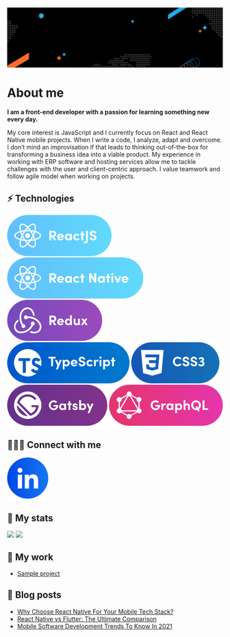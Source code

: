 ![baner](./imgs/out.gif)

# About me

<b>I am a front-end developer with a passion for learning something new every day.</b>

My core interest is JavaScript and I currently focus on React and React Native mobile projects. When I write a code, I analyze, adapt and overcome. I don’t mind an improvisation if that leads to thinking out-of-the-box for transforming a business idea into a viable product. My experience in working with ERP software and hosting services allow me to tackle challenges with the user and client-centric approach. I value teamwork and follow agile model when working on projects.

## ⚡ Technologies

<p float="left">
    <a href="https://selleo.com/react-expert-developers-team" target="_blank" rel="noopener noreferrer" style="text-decoration:none">
        <img src="./imgs/ReactJS.svg"/>
    </a>
    <a href="https://reactnative.dev/" target="_blank" rel="noopener noreferrer" style="text-decoration:none">
        <img src="./imgs/React-Native.svg"/>
    </a>
    <a href="https://redux.js.org/" target="_blank" rel="noopener noreferrer" style="text-decoration:none">
        <img src="./imgs/Redux.svg"/>
    </a>
    <a href="https://www.typescriptlang.org/" target="_blank" rel="noopener noreferrer" style="text-decoration:none">
        <img src="./imgs/TypeScript.svg"/>
    </a>
     <a href="https://developer.mozilla.org/pl/docs/Web/CSS" target="_blank" rel="noopener noreferrer"          
         style="text-decoration:none">   
        <img src="./imgs/Css3.svg"/>
    </a>
     <a href="https://www.gatsbyjs.com/" target="_blank" rel="noopener noreferrer" style="text-decoration:none">
        <img src="./imgs/Gatsby.svg"/>
    </a>
     <a href="https://graphql.org/" target="_blank" rel="noopener noreferrer" style="text-decoration:none">
        <img src="./imgs/GraphQL.svg"/>
    </a>
</p>

## 🧑‍🤝‍🧑 Connect with me

  <a href="https://www.linkedin.com/in/wojciech-rupik-311b19122/" target="_blank" rel="noopener noreferrer" style="text-decoration:none">
        <img src="./imgs/LinkedIn.svg"/>
    </a>

<br/>

## 💯 My stats

<p float="left">
    <img src="https://github-readme-stats.vercel.app/api?username=Mrmole96&show_icons=true&theme=default" />
    <img src="https://github-readme-stats.vercel.app/api/top-langs/?username=anuraghazra&layout=compact" />
</p>

## 🧰 My work

- <a href="https://selleo.com/portfolio/messaging-mobile-application">Sample project</a>

## 📕 Blog posts

- <a href="https://selleo.com/blog/why-choose-react-native-for-your-mobile-tech-stack">Why Choose React Native For Your Mobile Tech Stack?</a>
- <a href="https://selleo.com/blog/react-native-vs-flutter-the-ultimate-comparison">React Native vs Flutter: The Ultimate Comparison</a>
- <a href="https://selleo.com/blog/mobile-software-development-trends-to-know-in-2021">Mobile Software Development Trends To Know In 2021</a>
